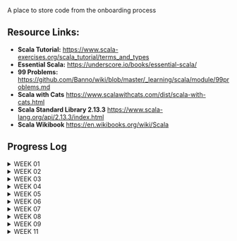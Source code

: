 A place to store code from the onboarding process


## Resource Links:
- **Scala Tutorial:** https://www.scala-exercises.org/scala_tutorial/terms_and_types
- **Essential Scala:** https://underscore.io/books/essential-scala/
- **99 Problems:** https://github.com/Banno/wiki/blob/master/_learning/scala/module/99problems.md
- **Scala with Cats** https://www.scalawithcats.com/dist/scala-with-cats.html
- **Scala Standard Library 2.13.3** https://www.scala-lang.org/api/2.13.3/index.html
- **Scala Wikibook** https://en.wikibooks.org/wiki/Scala


## Progress Log
<details><summary>WEEK 01</summary>
<p>

Day 001 - Scala exercises from website.  
This was useful as exercises to test knowledge, but not very pedigogical.
The fill in the blank method just wasn't helpful for me.

End Week 1 -
Completed chapters 1-3 Essential Scala w/ exercises, 99 Problems probs 1-6 , Scala Tutorial 1-7

</p>
</details>

<details><summary>WEEK 02</summary>
<p>

### 11/22/21
Completed probs 8-12
Spent too much time on problems 7, 13.   I feel like the resource
don't provide enough material to tackle those problems. Or maybe the problems themselves could have expandeable hints.


Q's:
- P09 my implementation forces me to reverse the output.  Am I missing somethin?
- P10 not sure if I understood the contraints of the of problem:
> Use the result of problem P09 to implement the so-called run-length encoding data compression method.
- P12 My helper function seems super janky.  I'm passing the element even though
  it doesn't change for the duration of the function, I believe.
- P13 my solution doesn't work.  Need another idea...

#### TIL:
- I used a default value for an **accumulator in the public interface**
  of a function.  But really that accumulator is an implementation detail,
  so it's **bad practice** to expose it that way.  Just use the accumalator
  in the interior helper function.

### 11/23/21

Implemented alternative version of prob 07
Impl: prob 13, ch04 CatSim, ch04 Shapes(traits)

Possible Hint for Prob 7:
Look at the scala docs for signature for flatmap?

Q's:
- What is the reading goal for the week?
-

#### TIL:
- `a: List[_]`  means `a` is of type `List`. You can use this in pattern
  matching.
-

### 11/24/21

Read half Essential Sca ch04

Q's:
1. From ch04 Essential Scala - What is the cake pattern? Why was I told to avoid it?
2. ~~How do I arrange a file? Should all the traits go together?~~
3. ~~How come we are using traits rather than abstract classes?~~
4. ~~I feel like this implementation is wrong (Color) - (putting name logic here)
   but don't know why it's better to put it in Draw.apply.  Why is it better to wait
   the name? Maybe we want like with late binding we somehow want objects to be as
   lightweight as possible?~~

5. section  4.2.2.2 https://books.underscore.io/essential-scala/essential-scala.html
   Is there a convention to refer to this object that's just performing random stuff on
   objects in the file/package?  This Draw object feels misplaced or somehow random.
   maybe it's just because it's named Draw.  Having objects have an apply method makes it hard
   to understand the naming convention, if there is one.


#### TIL:
- What a functor is.  Higher kinded type. takes a type and returns a type
- That tuples can be used as a poor man's case class.  Both are product types.  So think about use cases
- Group traits and the classes that implement them together in the file
-

### 11/25/21
- Prob 08 reimpl using fold
- reimpl prob 07 [A] using fold

Peeked at Scala with Cats Ch01

Essential Scala Ch04
- Short Division
- Stop on a Dime
- Calculator
- Water, Water...

Q's
-SOLVED ~~gave up on reimpl prob 07 using fold with Any; mental block~~

### 11/26/21

- reimpl prob 07 Any with fold during code review
- prob 14 w/ foldLeft; w/ map...flatMap
- prob 15 w/ foldLeft; w/ map...flatMap

Q's

#### TIL:
- There is a big difference between fold and foldLeft.
  fold is for when the order of the accumulation doesn't matter.


</p>
</details>



<details><summary>WEEK 03</summary>
<p>

### 11/28/21
**Essential Scala. chapter 4**
- Stop on a Dime - polymorphic dispatch vs pattern matching
- Calculator - structural recursion pattern
- A List of Methods - recursive data structures exercises

Q's
- Stuck in chapter 4 because I forgot how traverse a binary tree...

#### TIL:
- Abstract Syntax Tree - defining type to represent expressions to be operated on
- Lambda functions are just instances of FunctionN; written pretty much as
  the body of the apply method.
-


### 11/29/21

Q's
- from my gross prob 17: is There a way to exit early/short circuit from a map/fold type function?
- prob 18, I"m still confused as to why I need the case keyword in order to deconstruct in pattern matching
- prob 19. feels janky used foldleft, but I still have the shortcircuit prob.
- prob 20.  Inc I have a type mismatch.

#### TIL
- `flatMap` vs `map` and `flatten`... but I need to go over it again.

### 11/30/21

Q's


#### TIL
- `case` keyword can be used to create an anonymous class??


### 12/01/21
- Solved prob 20

#### TIL
- `Option.empty[A]` is the same as` None: Option[A]`
- using `foldRight` can sometimes save me from iterating twice through the list


### 12/02/21

- Solved prob 12, 14 using fold, and for comprehensions
- Scala Exercises: standard library
- Essential Scala: chap 4 - Calculator(Suc,Fail), model Json Object INC

Q's
- ~~can't use a for comprehension~~
- I still don't understand Either despite passing the exercise.
- ~~got wrecked trying to Model the JSON object; I have new plan but
  still am a bit confused.~~
- ~~could not fully understand the Calculator solution~~
- what does this mean? 4.5.5
  ~~>In classic functional programming style we have no objects, only data without methods and functions.~~
  ^ this is an indication of the Expression Problem

#### TIL
- for comprehension are syntactic sugar for flatMap pattern



### 12/03/21
- Essential Scala ch04 - Json Model

Q's

-


#### TIL
- Definition for semi-group, Monoid
- The Expression Problem - whether to use pattern matching or Polymorphic dispatch.  One allow easier addition
  of data; the other allows easier addition of method/functions/operations.
- Type Classes - semi-group, Monoid
- One might say "Int has a monoid Instance (using plus/addition)"


</p>
</details>


<details><summary>WEEK 04</summary>
<p>

### 12/06/21

- Essential Scala ch05 - read through chapter,
  but did not complete exercises yet.
- 99problem #18 with fold, w/o ZipWithIndex

Q's

-


#### TIL

- use List.empty rather than List()
- if all you're doing is checking the condition, you don't need a pattern match, in other
  words I don't need to deconstruct.
- with tuples, consider deconstructing and naming the parts for readability
- think about how you can reuse the code , and comment stuff with maths!


### 12/07/21

- Essential Scala Ch04 JSON impl string representation of model
- [Kayak] wrote shell script to automate Submission Count/Diff
- Essential Scala Ch04 attempt Music Model impl
- Essential Scala Ch 05 Generic List - impl length, contains, getAtIdx
- Essential Scala Ch05 two versions of fold: stack and tail rec
- Ess Scala Ch05 reimpl sum, length, prod w/ custom fold

Q's
- ~~Failed on Music Model - code duplicate, etc...~~
- Adjusted music model; when build it, the api is very janky.
  This is low priority, so come back to it.
- Ch05 - Generic List how come changing End to be generic forces
  us to change it from object to class?  Hmmm.. maybe because all Ends
  are now no longer the same?
- EssScala Ch05 - Failed at tail rec generic fold:
  >Implement a generalised version of fold and rewrite
  > double in terms of it. (5.2.3.1)


#### TIL

- Variadic - any number of parameters
- Several shell commands and brief history of shell
  [which, chmod, #!, ]
-  don't model things that aren't important to model.
- Dynamic model - you run the risk having the same information expressed
  in multiple ways

### 12/08/21

- [Kayak] Socket vs WebSocket vs HTTTP;
- [Kayak] Walk through HTTP service plumping
- [Kayak] Minor improvement to Submission log script
- [Kayak] Begin Bash track on Exercism.io
- Essential Scala ch05 - reimpl double using fold,

Q's
 
-

#### TIL
- [Kayak] web sockets are stateful (as oppose to http)
- FoldRight is not tail Recrusive!  FoldLeft is Tail Recursive.
- use the appropriate parens with Tuples; the shortcut syntax has
  been deprecated
-

### 12/09/21

- Finally completed 5.3.1 Fold using.  Was having type mismatch problems.
- EssSca 05 - Impl generic binary and fold
- EssSca 05 - tree to string using fold
- EssSca 05 - generic sum type, product type Either
- EssSca 05 - impl Maybe;  fold on Maybe
- EssSca 05 - impl Fold on generic sum/Either
- EssSca 05 - use Map on linkedlist
-

Q's

- ~~In tree to string 5.3.4.1 still confused hot str => str qualifies as A=>B~~
- ~~don't understand my solution for fold on maybe - similar to above~~

#### TIL

- Placeholder Syntax for scala function literals
- Converting methods to functions; This is cool because I think
  I accidentally did this and was confused
- Finally understand Either!  lol YaaTaa!
- instead of using None, try to use Option.empty



### 12/10/21

- Essential Scala Chapter 06 - pair-programmed to impl Unique
-


Q's



#### TIL


- The general idea is a monad represents a value in some context.
- learned `C[A] <: Seq[A]`


</p>
</details>


<details><summary> WEEK 05 </summary>
<p>

### 12/12/21

- Scala W/ Cats Ch01 - Printable Exercise 1.3
- Essential Scala ch05 - impl map for maybe
- Essential Scala Ch05 - use flatMap on list
- Essential Scala Ch05 - impl map on Either/genericSumType
-


Q's

- ~~1.1.2  I undestand that they are using the implicit, but don't
  understand why it's necessary.~~  Solved I think...
- ~~Does the complier search the whole project for implicits? Or
  it knows from the import statements?~~  
  A: Put implicits in companion objects, for now and everything should be fine.

- ~~Don't understand part of the solution for 1.3~~
> def print[A](input: A)(implicit p: Printable[A]): Unit =
println(format(input))

- confused by impl flatMap on Either - GenericSumtype
- wrecked by 5.7 - last calculator exercise

- ~~(from SequencingComputations file) What is the correct way to import?~~
- `A: ._ ; .* ; .{<object>, <object>, ...}`




#### TIL

- A Scala type class is represented by a trait with
  at least one type parameter.
- Partial Functions as in "X is a partial function from A to B"



### 12/13/21

- Essential Scala Ch06 animals exercise
- Essential Scala Ch06 So-called "Directors" IntraMovieDB exercise


Q's

-

#### TIL

- _ Underscore is kind of a default wildcard




### 12/14/21

- Ess Scala Cha06, override toString function on Dir after Sally's
  suggestion
- Ess Scala Ch06 separate functions from display
- Ess Scala 6.2.7 Heroes of Silver Screen


Q's

- On director function display functions; What's a strategy for making a nicer
  api? my first idea is making a "formatter" HOF ,  "adapter" HOF that prepares a function for the "formatter",
- my film announcement is janky as heck because i used foldLeft
-

#### TIL

- Idiomatic way to write empty Seq is Seq.empty


### 12/15/21

- EssSca Ch06 - FoldLeft
- Map
- Reverse
- Minimum

Q's

-

#### TIL

- [Senior 1-1: Ross] enter verbose/"debug mode" with bash `set -x`
- [Senior 1-1: Ross] how to fail fast within a script `set -e`


### 12/16/21

- EssSca Ch06 - reimpl some IMDB w/ collect
- [Senior 1-1: Ross] - Shell Scripting: conditional blocks, `[` test command,
  subshells, function syntax, spellcheck (like a linter)
- [Senior 1-1: Ross] - Scala
- EssSca Ch06 - reimpl foldLeft using var/foreach
- EssSca Ch-6 - reimpl IMDB w/ better formatting function
- EssSca Ch06 - impl nolan films using for comp
- EssSca Ch06 - reimpl sort films by rating w/ for comp
- EssSca Ch06 - reimpl announce films w/ for comp
- EssSca Ch06 - impl option adding with for comp and flatmap-map; w/ 3 parameters


Q's

- with the announcement exercise, I'm a little shaky on the for comp syntax
-

#### TIL

-

### 12/17/21

- [Senior 1-1: Andrew] - Variance - Covariance/Contravariance use case; relate to currying
-

Q's

-


#### TIL

- `{}` after yield are not a part of the expression
- scala format - plugin that rewrites the code to a "standard" style
  > https://scalameta.org/scalafmt/
- if the right side of the function is a single expression
- loose rule not to mix for comp and flatmap syntax
</p>
</details>


<details><summary>WEEK 06</summary>
<p>

### 12/20/21

- Essential Scala Ch06 - short Div;
- Essential Scala Ch06 - SimpleCalculator

Q's

- basically I need to reread this whole section


#### TIL

-


### 12/21/21

- ScalaTron Tutorial
- [Team Kayak] - Kafka4s AutoOffsetReset stuff
- [Senior 1-1 - Ross] - Shell Scripting, Scala - Unit vs Void; IO


Q's

-


#### TIL

- Don't tolerate warnings.


### 12/22/21

- EssScala Chapter 06 - Favorites
- EsSc06 union of sets
- EsSC06 union of maps


Q's

- ~~Struggling with Big O of Union of Maps solutions.  What is the
  Big O of the big solution vs my solution?~~
- ~~Random Words - I think my solution was stuck in OO style thinking;
  maybe I should default to thinking of maps as pattern matching functions~~
- ~~Trackback `.get `on Option unsafe; `.get` on a map safe?~~
- Essential Sca Ch06 Probabilities. mental block.  Just not sure what
  they are asking...
- sa - really stuck on flatMap

#### TIL

- the reason we leverage pattern matching is to check exhaustiveness
- any lookup that doesn't return an option is suspect
-

</p>
</details>


<details><summary>WEEK 07</summary>
<p>

### 12/27/21

- EssScala Ch06 - Prob - CatSmellsFood
- ScalaTron - NameDisplay, Command Parser, Random Movement


Q's

- ~~My cat function is just kinda hanging on top level.
  Where should it be?~~

#### TIL

-


### 12/28/21

- Refactor Prob18 using collect


Q's

-

#### TIL

-


### 01/02/22

- ScalaTron - Complete Bot - 'Boom-Shaka-Scala!!'
-

Q's

-



</p>
</details>




<details><summary>WEEK 08</summary>
<p>

### 01/03/22

-

Q's

-


#### TIL


</p>
</details>



<details><summary>WEEK 09</summary>
<p>

### 01/10/22

- [Team Kayak] conversations changes from consumer websocket api v1 - v2 docs
- EssentialScala Ch07 - Ordering; implicits; type class pattern

Q's

-


#### TIL


</p>
</details>

<details><summary>WEEK 11</summary>
<p>

### 01/23/22

- 
- Scala w/ cats Chapter 1


Q's

- Scala w/ Cats - don't understand implicitly built in function


#### TIL


</p>
</details>